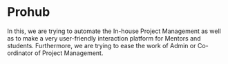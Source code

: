 # Prohub
In this, we are trying to automate the In-house Project Management as well as to make a very user-friendly interaction platform for Mentors and students. Furthermore, we are trying to ease the work of Admin or Co-ordinator of Project Management.
